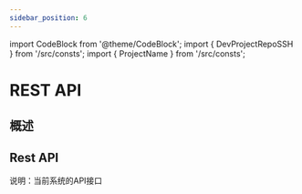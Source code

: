 ```yaml
---
sidebar_position: 6
---
```


import CodeBlock from '@theme/CodeBlock';
import { DevProjectRepoSSH } from '/src/consts';
import { ProjectName } from '/src/consts';

# REST API

## 概述

## Rest API
说明：当前系统的API接口
